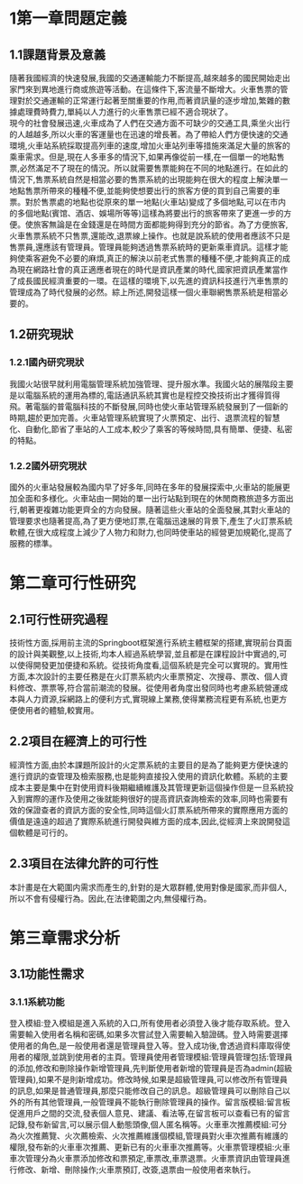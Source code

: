 # 1第一章問題定義
## 1.1課題背景及意義
隨著我國經濟的快速發展,我國的交通運輸能力不斷提高,越來越多的國民開始走出家門來到異地進行商或旅遊等活動。在這條件下,客流量不斷增大。火車售票的管理對於交通運輸的正常運行起著至關重要的作用,而著資訊量的逐步增加,繁雜的數據處理費時費力,單純以人力進行的火車售票已經不適合現狀了。  
現今的社會發展迅速,火車成為了人們在交通方面不可缺少的交通工具,乘坐火出行的人越越多,所以火車的客運量也在迅速的增長著。為了帶給人們方便快速的交通環境,火車站系統採取提高列車的速度,增加火車站列車等措施來滿足大量的旅客的乘車需求。但是,現在人多車多的情況下,如果再像從前一樣,在一個單一的地點售票,必然滿足不了現在的情況。所以就需要售票能夠在不同的地點進行。在如此的情況下,售票系統自然是相當必要的售票系統的出現能夠在很大的程度上解決單一地點售票所帶來的種種不便,並能夠使想要出行的旅客方便的買到自己需要的車票。對於售票處的地點也從原來的單一地點(火車站)變成了多個地點,可以在市内的多個地點(賓馆、酒店、娛場所等等)這樣為將要出行的旅客帶來了更進一步的方便。使旅客無論是在金錢還是在時間方面都能夠得到充分的節省。為了方便旅客,火車售票系統不只售票,還能改,退票線上操作。也就是說系統的使用者應該不只是售票員,還應該有管理員。管理員能夠透過售票系統時的更新乘車資訊。這樣才能夠使乘客避免不必要的麻煩,真正的解決以前老式售票的種種不便,才能夠真正的成為現在網路社會的真正適應者現在的時代是資訊產業的時代,國家把資訊產業當作了成長國民經濟重要的一環。在這樣的環境下,以先進的資訊科技進行汽車售票的管理成為了時代發展的必然。綜上所述,開發這樣一個火車聯網售票系統是相當必要的。
## 1.2研究現狀
### 1.2.1國內研究現狀
我國火站很早就利用電腦管理系統加強管理、提升服水準。我國火站的展階段主要是以電腦系統的運用為標的,電話通訊系統其實也是程控交換技術出才獲得質得飛。著電腦的普電腦科技的不斷發展,同時也使火車站管理系統發展到了一個新的時期,趨於更加完善。火車站管理系統實現了火票預定、出行、退票流程的智慧化、自動化,節省了車站的人工成本,較少了乘客的等候時間,具有簡單、便捷、私密的特點。
### 1.2.2國外研究現狀
國外的火車站發展較為國内早了好多年,同時在多年的發展探索中,火車站的能展更加全面和多様化。火車站由一開始的單一出行站點到現在的休閒商務旅遊多方面出行,朝著更複雜功能更齊全的方向發展。隨著這些火車站的全面發展,其對火車站的管理要求也隨著提高,為了更方便地訂票,在電腦迅速展的背景下,產生了火訂票系統軟體,在很大成程度上減少了人物力和財力,也同時使車站的經營更加規範化,提高了服務的標準。
# 第二章可行性研究
## 2.1可行性研究過程
技術性方面,採用前主流的Springboot框架進行系統主體框架的搭建,實現前台頁面的設计與美觀整,以上技術,均本人經過系統學習,並且都是在課程設計中實過的,可以使得開發更加便捷和系統。從技術角度看,這個系統是完全可以實現的。實用性方面,本次設計的主要任務是在火訂票系統内火車票預定、次搜尋、票改、個人資料修改、票票等,符合當前潮流的發展。從使用者角度出發同時也考慮系統營運成本與人力資源,採網路上的便利方式,實現線上業務,使得業務流程更有系統,也更方便使用者的體驗,較實用。
## 2.2項目在經濟上的可行性
經濟性方面,由於本課題所設計的火定票系統的主要目的是為了能夠更方便快速的進行資訊的查管理及檢索服務,也是能夠直接投入使用的資訊化軟體。系統的主要成本主要是集中在對使用資料後期繼續維護及其管理更新這個操作但是一旦系統投入到實際的運作及使用之後就能夠很好的提高資訊查詢檢索的效率,同時也需要有效的保證查者的資訊方面的安全性,同時這個火訂票系統所帶來的實際應用方面的價值是遠遠的超過了實際系統進行開發與維方面的成本,因此,從經濟上來說開發這個軟體是可行的。
## 2.3項目在法律允許的可行性
本計畫是在大範圍内需求而產生的,針對的是大眾群體,使用對像是國家,而非個人,所以不會有侵權行為。因此,在法律範圍之内,無侵權行為。
# 第三章需求分析
## 3.1功能性需求
### 3.1.1系統功能
登入模組:登入模組是進入系統的入口,所有使用者必須登入後才能存取系統。登入需要輸入使用者名稱和密碼,如果多次嘗試登入需要輸入驗證碼。登入時需要選擇使用者的角色,是一般使用者還是管理員登入等。登入成功後,會透過資料庫取得使用者的權限,並跳到使用者的主頁。管理員使用者管理模組:管理員管理包括:管理員的添加,修改和刪除操作新增管理員,先判斷使用者新增的管理員是否為admin(超級管理員),如果不是則新增成功。修改時候,如果是超級管理員,可以修改所有管理員的訊息,如果是普通管理員,那麼只能修改自己的訊息。超級管理員可以刪除自己以外的所有其他管理員,一般管理員不能執行刪除管理員的操作。留言版模組:留言板促進用戶之間的交流,發表個人意見、建議、看法等,在留言板可以查看已有的留言記錄,發布新留言,可以展示個人動態頭像,個人匿名稱等。火車車次推薦模組:可分為火次推薦覽、火次薦檢索、火次推薦維護個模組,管理員對火車次推薦有維護的權限,發布新的火車車次推薦、更新已有的火車車次推薦等。火車票管理模組:火車車次管理分為火車票添加修改和票預定,車票改,車票退票。火車票資訊由管理員進行修改、新增、刪除操作;火車票預訂, 改簽,退票由一般使用者來執行。
